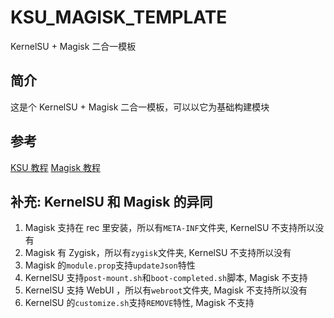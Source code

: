 # KSU_MAGISK_TEMPLATE

KernelSU + Magisk 二合一模板

## 简介

这是个 KernelSU + Magisk 二合一模板，可以以它为基础构建模块

## 参考

[KSU 教程](https://kernelsu.org/zh_CN/guide/module.html)
[Magisk 教程](https://jesse205.github.io/MagiskChineseDocument/guides.html)

## 补充: KernelSU 和 Magisk 的异同

1. Magisk 支持在 rec 里安装，所以有`META-INF`文件夹, KernelSU 不支持所以没有
2. Magisk 有 Zygisk，所以有`zygisk`文件夹, KernelSU 不支持所以没有
3. Magisk 的`module.prop`支持`updateJson`特性
4. KernelSU 支持`post-mount.sh`和`boot-completed.sh`脚本, Magisk 不支持
5. KernelSU 支持 WebUI ，所以有`webroot`文件夹, Magisk 不支持所以没有
6. KernelSU 的`customize.sh`支持`REMOVE`特性, Magisk 不支持
